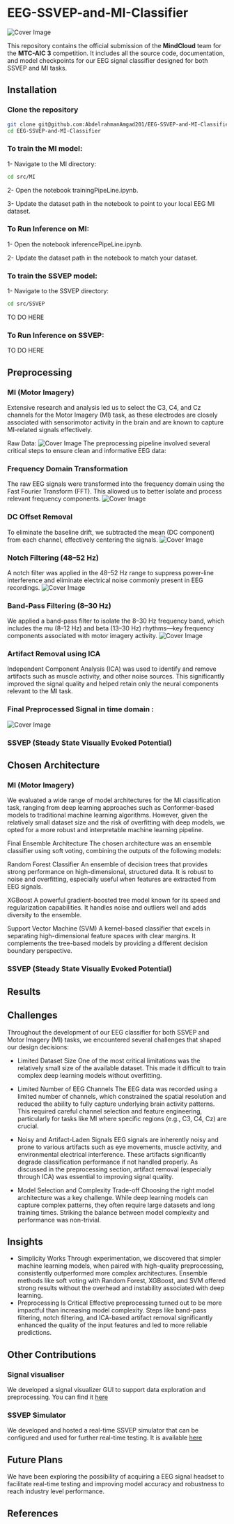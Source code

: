 # EEG-SSVEP-and-MI-Classifier
![Cover Image](images/cover.jpg)

This repository contains the official submission of the **MindCloud** team for the **MTC-AIC 3** competition. It includes all the source code, documentation, and model checkpoints for our EEG signal classifier designed for both SSVEP and MI tasks.

## Installation

### Clone the repository
```bash
git clone git@github.com:AbdelrahmanAmgad201/EEG-SSVEP-and-MI-Classifier.git
cd EEG-SSVEP-and-MI-Classifier
```

### To train the MI model:

1- Navigate to the MI directory:


```bash
cd src/MI
```

2- Open the notebook trainingPipeLine.ipynb.

3- Update the dataset path in the notebook to point to your local EEG MI dataset.

### To Run Inference on MI:

1- Open the notebook inferencePipeLine.ipynb.

2- Update the dataset path in the notebook to match your dataset.


### To train the SSVEP model:

1- Navigate to the SSVEP directory:


```bash
cd src/SSVEP
```

TO DO HERE

### To Run Inference on SSVEP:

TO DO HERE


## Preprocessing
### MI (Motor Imagery)
Extensive research and analysis led us to select the C3, C4, and Cz channels for the Motor Imagery (MI) task, as these electrodes are closely associated with sensorimotor activity in the brain and are known to capture MI-related signals effectively.

Raw Data:
![Cover Image](images/1.png)
The preprocessing pipeline involved several critical steps to ensure clean and informative EEG data:

### Frequency Domain Transformation
The raw EEG signals were transformed into the frequency domain using the Fast Fourier Transform (FFT). This allowed us to better isolate and process relevant frequency components.
![Cover Image](images/2.png)
### DC Offset Removal
To eliminate the baseline drift, we subtracted the mean (DC component) from each channel, effectively centering the signals.
![Cover Image](images/3.png)
### Notch Filtering (48–52 Hz)
A notch filter was applied in the 48–52 Hz range to suppress power-line interference and eliminate electrical noise commonly present in EEG recordings.
![Cover Image](images/4.png)
### Band-Pass Filtering (8–30 Hz)
We applied a band-pass filter to isolate the 8–30 Hz frequency band, which includes the mu (8–12 Hz) and beta (13–30 Hz) rhythms—key frequency components associated with motor imagery activity.
![Cover Image](images/5.png)
### Artifact Removal using ICA
Independent Component Analysis (ICA) was used to identify and remove artifacts such as muscle activity, and other noise sources. This significantly improved the signal quality and helped retain only the neural components relevant to the MI task.
### Final Preprocessed Signal in time domain :
![Cover Image](images/6.png)

### SSVEP (Steady State Visually Evoked Potential)

## Chosen Architecture
### MI (Motor Imagery)
We evaluated a wide range of model architectures for the MI classification task, ranging from deep learning approaches such as Conformer-based models to traditional machine learning algorithms. However, given the relatively small dataset size and the risk of overfitting with deep models, we opted for a more robust and interpretable machine learning pipeline.

Final Ensemble Architecture
The chosen architecture was an ensemble classifier using soft voting, combining the outputs of the following models:

Random Forest Classifier
An ensemble of decision trees that provides strong performance on high-dimensional, structured data. It is robust to noise and overfitting, especially useful when features are extracted from EEG signals.

XGBoost
A powerful gradient-boosted tree model known for its speed and regularization capabilities. It handles noise and outliers well and adds diversity to the ensemble.

Support Vector Machine (SVM)
A kernel-based classifier that excels in separating high-dimensional feature spaces with clear margins. It complements the tree-based models by providing a different decision boundary perspective.

### SSVEP (Steady State Visually Evoked Potential)
## Results
## Challenges
Throughout the development of our EEG classifier for both SSVEP and Motor Imagery (MI) tasks, we encountered several challenges that shaped our design decisions:
- Limited Dataset Size
One of the most critical limitations was the relatively small size of the available dataset. This made it difficult to train complex deep learning models without overfitting.
- Limited Number of EEG Channels
The EEG data was recorded using a limited number of channels, which constrained the spatial resolution and reduced the ability to fully capture underlying brain activity patterns. This required careful channel selection and feature engineering, particularly for tasks like MI where specific regions (e.g., C3, C4, Cz) are crucial.

- Noisy and Artifact-Laden Signals
EEG signals are inherently noisy and prone to various artifacts such as eye movements, muscle activity, and environmental electrical interference. These artifacts significantly degrade classification performance if not handled properly. As discussed in the preprocessing section, artifact removal (especially through ICA) was essential to improving signal quality.

- Model Selection and Complexity Trade-off
Choosing the right model architecture was a key challenge. While deep learning models can capture complex patterns, they often require large datasets and long training times. Striking the balance between model complexity and performance was non-trivial.
## Insights
- Simplicity Works
Through experimentation, we discovered that simpler machine learning models, when paired with high-quality preprocessing, consistently outperformed more complex architectures. Ensemble methods like soft voting with Random Forest, XGBoost, and SVM offered strong results without the overhead and instability associated with deep learning.
- Preprocessing Is Critical
Effective preprocessing turned out to be more impactful than increasing model complexity. Steps like band-pass filtering, notch filtering, and ICA-based artifact removal significantly enhanced the quality of the input features and led to more reliable predictions.

## Other Contributions
### Signal visualiser
We developed a signal visualizer GUI to support data exploration and preprocessing. You can find it [here](https://github.com/AmirKaseb/EEG-GUI)
### SSVEP Simulator
We developed and hosted a real-time SSVEP simulator that can be configured and used for further real-time testing. It is available [here](https://gilded-kitsune-dfc3ec.netlify.app/)
## Future Plans
We have been exploring the possibility of acquiring a EEG signal headset to facilitate real-time testing and improving model accuracy and robustness to reach industry level performance.

## References

